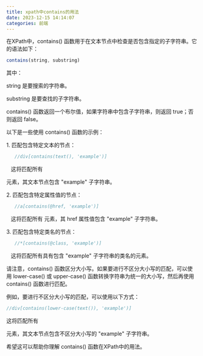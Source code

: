 ```yaml
---
title: xpath中contains的用法
date: 2023-12-15 14:14:07
categories: 前端
---
```

在XPath中，contains() 函数用于在文本节点中检查是否包含指定的子字符串。它的语法如下：

```javascript
contains(string, substring)
```

<!-- more -->

其中：

string 是要搜索的字符串。

substring 是要查找的子字符串。

contains() 函数返回一个布尔值，如果字符串中包含子字符串，则返回 true；否则返回 false。

以下是一些使用 contains() 函数的示例：

1\. 匹配包含特定文本的节点：

```javascript
   //div[contains(text(), 'example')]
```

   这将匹配所有 <div> 元素，其文本节点包含 "example" 子字符串。

2\. 匹配包含特定属性值的节点：

```javascript
   //a[contains(@href, 'example')]
```

   这将匹配所有 <a> 元素，其 href 属性值包含 "example" 子字符串。

3\. 匹配包含特定类名的节点：

```javascript
   //*[contains(@class, 'example')]
```

   这将匹配所有具有包含 "example" 子字符串的类名的元素。

请注意，contains() 函数区分大小写。如果要进行不区分大小写的匹配，可以使用 lower-case() 或 upper-case() 函数转换字符串为统一的大小写，然后再使用 contains() 函数进行匹配。

例如，要进行不区分大小写的匹配，可以使用以下方式：

```javascript
//div[contains(lower-case(text()), 'example')]
```

这将匹配所有 <div> 元素，其文本节点包含不区分大小写的 "example" 子字符串。

希望这可以帮助你理解 contains() 函数在XPath中的用法。
